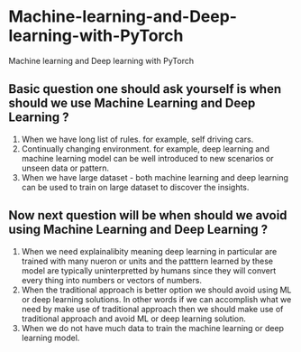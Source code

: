 # Machine-learning-and-Deep-learning-with-PyTorch
Machine learning and Deep learning with PyTorch

## Basic question one should ask yourself is when should we use Machine Learning and Deep Learning ?
1. When we have long list of rules. for example, self driving cars.
2. Continually changing environment. for example, deep learning and machine learning model can be well introduced to new scenarios or unseen data or pattern.
3. When we have large dataset -  both machine learning and deep learning can be used to train on large dataset to discover the insights.

## Now next question will be when should we avoid using Machine Learning and Deep Learning ?
1. When we need explainalibity meaning deep learning in particular are trained with many nueron or units and the patttern learned by these model are typically uninterpretted by humans since they will convert every thing into numbers or vectors of numbers.
2. When the traditional approach is better option we should avoid using ML or deep learning solutions. In other words if we can accomplish what we need by make use of traditional approach then we should make use of traditional approach and avoid ML or deep learning solution.
3. When we do not have much data to train the machine learning or deep learning model.
